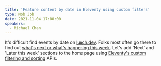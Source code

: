 ```yaml
---
title: 'Feature content by date in Eleventy using custom filters'
type: Mob Job
date: 2021-11-04 17:00:00
speakers:
  - Michael Chan
---
```


It's difficult find events by date on [lunch.dev](https://events.lunch.dev). Folks most often go there to find out [what's next or what's happening this week](https://github.com/LunchDevCommunity/community-calendar/issues/5). Let's add 'Next' and 'Later this week' sections to the home page using [Eleventy's custom filtering and sorting](https://www.11ty.dev/docs/collections/#advanced-custom-filtering-and-sorting) APIs.
